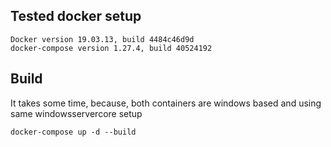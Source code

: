 ﻿## Tested docker setup
```
Docker version 19.03.13, build 4484c46d9d
docker-compose version 1.27.4, build 40524192
```
## Build
It takes some time, because, both containers are windows based and using same windowsservercore setup
```
docker-compose up -d --build
```